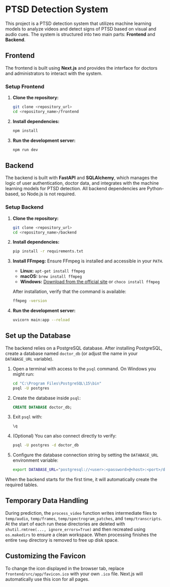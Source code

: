 # PTSD Detection System

This project is a PTSD detection system that utilizes machine learning models to analyze videos and detect signs of PTSD based on visual and audio cues. The system is structured into two main parts: **Frontend** and **Backend**.

## Frontend

The frontend is built using **Next.js** and provides the interface for doctors and administrators to interact with the system. 

### Setup Frontend

1. **Clone the repository:**
   ```bash
   git clone <repository_url>
   cd <repository_name>/frontend
   ```

2. **Install dependencies:**
   ```bash
   npm install
   ```

3. **Run the development server:**
   ```bash
   npm run dev
   ```

## Backend

The backend is built with **FastAPI** and **SQLAlchemy**, which manages the logic of user authentication, doctor data, and integrates with the machine learning models for PTSD detection. All backend dependencies are Python-based, so Node.js is not required.

### Setup Backend

1. **Clone the repository:**
   ```bash
   git clone <repository_url>
   cd <repository_name>/backend
   ```

2. **Install dependencies:**
   ```bash
   pip install -r requirements.txt
   ```

3. **Install FFmpeg:** Ensure FFmpeg is installed and accessible in your `PATH`.
   - **Linux:** `apt-get install ffmpeg`
   - **macOS:** `brew install ffmpeg`
   - **Windows:** [Download from the official site](https://ffmpeg.org/download.html) or `choco install ffmpeg`

   After installation, verify that the command is available:
   ```bash
   ffmpeg -version
   ```

4. **Run the development server:**
   ```bash
   uvicorn main:app --reload
   ```

## Set up the Database

The backend relies on a PostgreSQL database. After installing PostgreSQL, create a database named `doctor_db` (or adjust the name in your `DATABASE_URL` variable).

1. Open a terminal with access to the `psql` command. On Windows you might run:
   ```bash
   cd "C:\Program Files\PostgreSQL\15\bin"
   psql -U postgres
   ```

2. Create the database inside `psql`:
   ```sql
   CREATE DATABASE doctor_db;
   ```

3. Exit `psql` with:
   ```bash
   \q
   ```

4. (Optional) You can also connect directly to verify:
   ```bash
   psql -U postgres -d doctor_db
   ```

5. Configure the database connection string by setting the
   `DATABASE_URL` environment variable:
   ```bash
   export DATABASE_URL="postgresql://<user>:<password>@<host>:<port>/doctor_db"
   ```

When the backend starts for the first time, it will automatically create the required tables.

## Temporary Data Handling

During prediction, the `process_video` function writes intermediate files to
`temp/audio`, `temp/frames`, `temp/spectrogram_patches`, and `temp/transcripts`.
At the start of each run these directories are deleted with
`shutil.rmtree(..., ignore_errors=True)` and then recreated using
`os.makedirs` to ensure a clean workspace. When processing finishes the
entire `temp` directory is removed to free up disk space.

## Customizing the Favicon

To change the icon displayed in the browser tab, replace
`frontend/src/app/favicon.ico` with your own `.ico` file. Next.js will
automatically use this icon for all pages.
